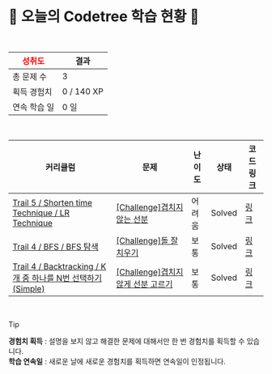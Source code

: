 # 🌲 오늘의 Codetree 학습 현황 🌲

<br />

| <span style="color:red;display:block;text-align:center;"> **성취도**</span> | 결과 |
|---|---|
| 총 문제 수 | 3 |
| 획득 경험치 | 0 / 140 XP |
| 연속 학습 일 | 0 일 |

<br />

|커리큘럼|문제|난이도|상태|코드 링크|
|---|---|---|---|---|
|[Trail 5 / Shorten time Technique / LR Technique](https://www.codetree.ai/trail-info/intermediate-mid/)|[[Challenge]겹치지 않는 선분](https://www.codetree.ai/trails/complete/curated-cards/challenge-line-segments-that-do-not-overlap/)|어려움|Solved|[링크](https://github.com/min20ta/Algorithm/blob/main/250505/%EA%B2%B9%EC%B9%98%EC%A7%80%20%EC%95%8A%EB%8A%94%20%EC%84%A0%EB%B6%84/line-segments-that-do-not-overlap.java)|
|[Trail 4 / BFS / BFS 탐색](https://www.codetree.ai/trail-info/intermediate-low/)|[[Challenge]돌 잘 치우기](https://www.codetree.ai/trails/complete/curated-cards/challenge-clear-stones-well/)|보통|Solved|[링크](https://github.com/min20ta/Algorithm/blob/main/250505/%EB%8F%8C%20%EC%9E%98%20%EC%B9%98%EC%9A%B0%EA%B8%B0/clear-stones-well.java)|
|[Trail 4 / Backtracking / K개 중 하나를 N번 선택하기(Simple)](https://www.codetree.ai/trail-info/intermediate-low/)|[[Challenge]겹치지 않게 선분 고르기](https://www.codetree.ai/trails/complete/curated-cards/challenge-select-segments-without-overlap/)|보통|Solved|[링크](https://github.com/min20ta/Algorithm/blob/main/250505/%EA%B2%B9%EC%B9%98%EC%A7%80%20%EC%95%8A%EA%B2%8C%20%EC%84%A0%EB%B6%84%20%EA%B3%A0%EB%A5%B4%EA%B8%B0/select-segments-without-overlap.java)|


<br />

> [!TIP]
> **경험치 획득** : 설명을 보지 않고 해결한 문제에 대해서만 한 번 경험치를 획득할 수 있습니다.  
> **학습 연속일** : 새로운 날에 새로운 경험치를 획득하면 연속일이 인정됩니다.

